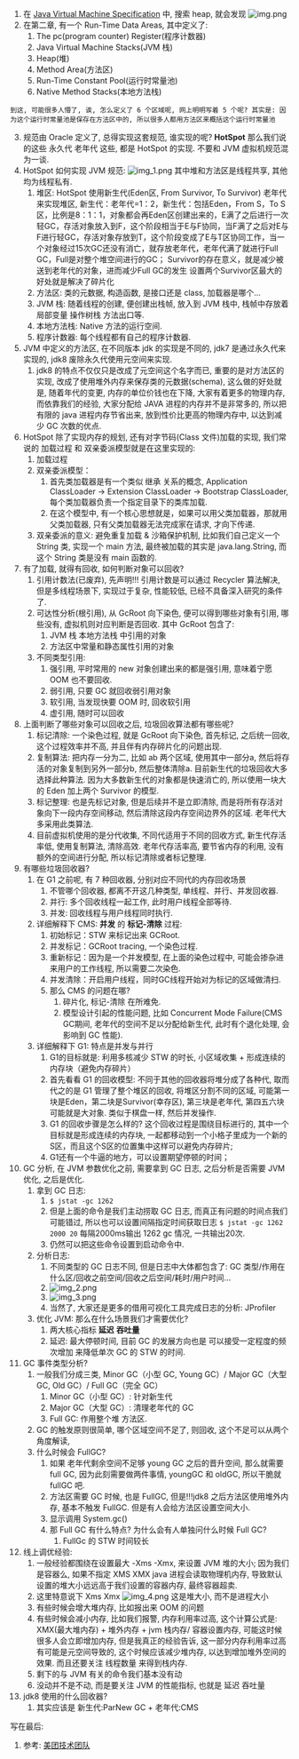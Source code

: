 1. 在 [Java Virtual Machine Specification](https://docs.oracle.com/javase/specs/jvms/se8/html/) 中, 搜索 heap,
   就会发现 ![img.png](images/img.png)
2. 在第二章, 有一个 Run-Time Data Areas, 其中定义了:
    1. The pc(program counter) Register(程序计数器)
    2. Java Virtual Machine Stacks(JVM 栈)
    3. Heap(堆)
    4. Method Area(方法区)
    5. Run-Time Constant Pool(运行时常量池)
    6. Native Method Stacks(本地方法栈)

`到这, 可能很多人懵了, 诶, 怎么定义了 6 个区域呢, 网上明明写着 5 个呢? 其实是: 因为这个运行时常量池是保存在方法区中的, 所以很多人都用方法区来概括这个运行时常量池`

3. 规范由 Oracle 定义了, 总得实现这套规范, 谁实现的呢? **HotSpot** 那么我们说的这些 永久代 老年代 这些, 都是 HotSpot 的实现. 不要和 JVM 虚拟机规范混为一谈.
4. HotSpot 如何实现 JVM 规范: ![img_1.png](images/img_1.png) 其中堆和方法区是线程共享, 其他均为线程私有.
    1. 堆区: HotSpot 使用新生代(Eden区, From Survivor, To Survivor) 老年代来实现堆区, 新生代：老年代=1：2，新生代：包括Eden，From S，To
       S区，比例是8：1：1，对象都会再Eden区创建出来的，E满了之后进行一次轻GC，存活对象放入到F，这个阶段相当于E与F协同，当F满了之后对E与F进行轻GC，存活对象存放到T，这个阶段变成了E与T区协同工作，当一个对象经过15次GC还没有消亡，就存放老年代，老年代满了就进行Full
       GC，Full是对整个堆空间进行的GC； Survivor的存在意义，就是减少被送到老年代的对象，进而减少Full GC的发生 设置两个Survivor区最大的好处就是解决了碎片化
    2. 方法区: 类的元数据, 构造函数, 是接口还是 class, 加载器是哪个...
    3. JVM 栈: 随着线程的创建, 便创建出栈帧, 放入到 JVM 栈中, 栈帧中存放着局部变量 操作树栈 方法出口等.
    5. 本地方法栈: Native 方法的运行空间.
    4. 程序计数器: 每个线程都有自己的程序计数器.
5. JVM 中定义的方法区, 在不同版本 jdk 的实现是不同的, jdk7 是通过永久代来实现的, jdk8 废除永久代使用元空间来实现.
    1. jdk8 的特点不仅仅只是改成了元空间这个名字而已, 重要的是对方法区的实现, 改成了使用堆外内存来保存类的元数据(schema), 这么做的好处就是, 随着年代的变更, 内存的单位价钱也在下降, 大家有着更多的物理内存,
       而依靠我们的经验, 大家分配给 JAVA 进程的内存并不是非常多的, 所以把有限的 java 进程内存节省出来, 放到性价比更高的物理内存中, 以达到减少 GC 次数的优点.
6. HotSpot 除了实现内存的规划, 还有对字节码(Class 文件)加载的实现, 我们常说的 加载过程 和 双亲委派模型就是在这里实现的:
    1. 加载过程
    2. 双亲委派模型：
        1. 首先类加载器是有一个类似 继承 关系的概念, Application ClassLoader -> Extension ClassLoader -> Bootstrap ClassLoader,
           每个类加载器负责一个指定目录下的类库加载.
        2. 在这个模型中, 有一个核心思想就是，如果可以用父类加载器，那就用父类加载器, 只有父类加载器无法完成家在请求, 才向下传递.
    3. 双亲委派的意义: 避免重复加载 & 沙箱保护机制, 比如我们自己定义一个 String 类, 实现一个 main 方法, 最终被加载的其实是 java.lang.String, 而这个 String 类是没有 main
       函数的.
7. 有了加载, 就得有回收, 如何判断对象可以回收?
    1. 引用计数法(已废弃), 先声明!!! 引用计数是可以通过 Recycler 算法解决, 但是多线程场景下, 实现过于复杂, 性能较低, 已经不具备深入研究的条件了.
    2. 可达性分析(根引用), 从 GcRoot 向下染色, 便可以得到哪些对象有引用, 哪些没有, 虚拟机则对应判断是否回收. 其中 GcRoot 包含了:
        1. JVM 栈 本地方法栈 中引用的对象
        2. 方法区中常量和静态属性引用的对象
    3. 不同类型引用:
        1. 强引用, 平时常用的 new 对象创建出来的都是强引用, 意味着宁愿 OOM 也不要回收.
        2. 弱引用, 只要 GC 就回收弱引用对象
        3. 软引用, 当发现快要 OOM 时, 回收软引用
        4. 虚引用, 随时可以回收
8. 上面判断了哪些对象可以回收之后, 垃圾回收算法都有哪些呢?
    1. 标记清除: 一个染色过程, 就是 GcRoot 向下染色, 首先标记, 之后统一回收, 这个过程效率并不高, 并且伴有内存碎片化的问题出现.
    2. 复制算法: 把内存一分为二, 比如 ab 两个区域, 使用其中一部分a, 然后将存活的对象复制到另外一部分b, 然后整体清除a. 目前新生代的垃圾回收大多选择此种算法. 因为大多数新生代的对象都是快速消亡的, 所以使用一块大的
       Eden 加上两个 Survivor 的模型.
    3. 标记整理: 也是先标记对象, 但是后续并不是立即清除, 而是将所有存活对象向下一段内存空间移动, 然后清除这段内存空间边界外的区域. 老年代大多采用此类算法.
    4. 目前虚拟机使用的是分代收集, 不同代适用于不同的回收方式, 新生代存活率低, 使用复制算法, 清除高效. 老年代存活率高, 要节省内存的利用, 没有额外的空间进行分配, 所以标记清除或者标记整理.
9. 有哪些垃圾回收器?
    1. 在 G1 之前呢, 有 7 种回收器, 分别对应不同代的内存回收场景
        1. 不管哪个回收器, 都离不开这几种类型, 单线程、并行、并发回收器.
        2. 并行: 多个回收线程一起工作, 此时用户线程全部等待.
        3. 并发: 回收线程与用户线程同时执行.
    2. 详细解释下 CMS: **并发** 的 **标记-清除** 过程:
        1. 初始标记：STW 来标记出来 GCRoot.
        2. 并发标记：GCRoot tracing, 一个染色过程.
        3. 重新标记：因为是一个并发模型, 在上面的染色过程中, 可能会掺杂进来用户的工作线程, 所以需要二次染色.
        4. 并发清除：开启用户线程，同时GC线程开始对为标记的区域做清扫.
        5. 那么 CMS 的问题在哪?
            1. 碎片化, 标记-清除 在所难免.
            2. 模型设计引起的性能问题, 比如 Concurrent Mode Failure(CMS GC期间, 老年代的空间不足以分配给新生代, 此时有个退化处理, 会影响到 GC 性能).
    3. 详细解释下 G1: 特点是并发与并行
        1. G1的目标就是: 利用多核减少 STW 的时长, 小区域收集 + 形成连续的内存块（避免内存碎片）
        2. 首先看看 G1 的回收模型: 不同于其他的回收器将堆分成了各种代, 取而代之的是 G1 管理了整个堆区的回收, 将堆区分割不同的区域, 可能第一块是Eden，第二块是Survivor(幸存区), 第三块是老年代,
           第四五六块可能就是大对象. 类似于棋盘一样, 然后并发操作.
        3. G1 的回收步骤是怎么样的? 这个回收过程是围绕目标进行的, 其中一个目标就是形成连续的内存块, 一起都移动到一个小格子里成为一个新的S区，而且这个S区的位置集中这样可以避免内存碎片;
        4. G1还有一个牛逼的地方，可以设置期望停顿的时间；
10. GC 分析, 在 JVM 参数优化之前, 需要拿到 GC 日志, 之后分析是否需要 JVM 优化, 之后是优化.
    1. 拿到 GC 日志:
        1. `$ jstat -gc 1262`
        2. 但是上面的命令是我们主动捞取 GC 日志, 而真正有问题的时间点我们可能错过, 所以也可以设置间隔指定时间获取日志 `$ jstat -gc 1262 2000 20` 每隔2000ms输出 1262 gc 情况,
           一共输出20次.
        3. 仍然可以把这些命令设置到启动命令中.
    2. 分析日志:
        1. 不同类型的 GC 日志不同, 但是日志中大体都包含了: GC 类型/作用在什么区/回收之前空间/回收之后空间/耗时/用户时间...
        2. ![img_2.png](images/img_2.png)
        3. ![img_3.png](images/img_3.png)
        4. 当然了, 大家还是更多的借用可视化工具完成日志的分析: JProfiler
    3. 优化 JVM: 那么在什么场景我们才需要优化?
        1. 两大核心指标 **延迟** **吞吐量**
        2. 延迟: 最大停顿时间, 目前 GC 的发展方向也是 可以接受一定程度的频次增加 来降低单次 GC 的 STW 的时间.
11. GC 事件类型分析?
    1. 一般我们分成三类, Minor GC（小型 GC, Young GC）/ Major GC（大型 GC, Old GC）/ Full GC（完全 GC）
       1. Minor GC（小型 GC）: 针对新生代
       2. Major GC（大型 GC）: 清理老年代的 GC
       3. Full GC: 作用整个堆 方法区.
    2. GC 的触发原则很简单, 哪个区域空间不足了, 则回收, 这个不足可以从两个角度解读,
    3. 什么时候会 FullGC?
        1. 如果 老年代剩余空间不足够 young GC 之后的晋升空间, 那么就需要 full GC, 因为此刻需要做两件事情, youngGC 和 oldGC, 所以干脆就 fullGC 吧.
        2. 方法区需要 GC 时候, 也是 FullGC, 但是!!!jdk8 之后方法区使用堆外内存, 基本不触发 FullGC. 但是有人会给方法区设置空间大小.
        3. 显示调用 System.gc()
        4. 那 Full GC 有什么特点? 为什么会有人单独问什么时候 Full GC?
            1. FullGc 的 STW 时间较长
12. 线上调优经验:
    1. 一般经验都围绕在设置最大 -Xms -Xmx, 来设置 JVM 堆的大小; 因为我们是容器么, 如果不指定 XMS XMX java 进程会读取物理机内存, 导致默认设置的堆大小远远高于我们设置的容器内存, 最终容器超卖.
    2. 这里特意说下 Xms Xmx ![img_4.png](images/img_4.png) 这是堆大小, 而不是进程大小
    3. 有些时候会增大堆内存, 比如报出来 OOM 的问题
    4. 有些时候会减小内存, 比如我们报警, 内存利用率过高, 这个计算公式是: XMX(最大堆内存) + 堆外内存 + jvm 栈内存/ 容器设置内存, 可能这时候很多人会立即增加内存, 但是我真正的经验告诉,
       这一部分内存利用率过高有可能是元空间导致的, 这个时候应该减少堆内存, 以达到增加堆外空间的效果. 而且还要关注 线程数量 来得到栈内存.
    5. 剩下的与 JVM 有关的命令我们基本没有动
    6. 没动并不是不动, 而是要关注 JVM 的性能指标, 也就是 延迟 吞吐量
13. jdk8 使用的什么回收器?
    1. 其实应该是 新生代:ParNew GC + 老年代:CMS

写在最后:

1. 参考: [美团技术团队](https://tech.meituan.com/2020/11/12/java-9-cms-gc.html)
